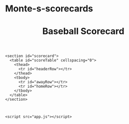  # Monte-s-scorecards
<!doctype html>
<html lang="en">
  <head>
    <meta charset="utf-8" />
    <meta name="viewport" content="width=device-width,initial-scale=1" />
    <title>Baseball Scorecard</title>
    <link rel="stylesheet" href="style.css" />
  </head>
  <body>
    <header>
      <h1>Baseball Scorecard</h1>
    </header>

    <section id="scorecard">
      <table id="scoreTable" cellspacing="0">
        <thead>
          <tr id="headerRow"></tr>
        </thead>
        <tbody>
          <tr id="awayRow"></tr>
          <tr id="homeRow"></tr>
        </tbody>
      </table>
    </section>

 

    <script src="app.js"></script>
  </body>
</html>


